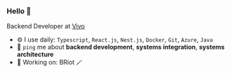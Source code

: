### Hello 👋

Backend Developer at [Vivo](https://vivo.com.br/para-voce)

- ⚙️ I use daily: `Typescript`, `React.js`, `Nest.js`, `Docker`, `Git`, `Azure`, `Java`
- 💬 `ping` me about **backend development**, **systems integration**, **systems architecture**
- 🧙 Working on: BRiot 🪄
